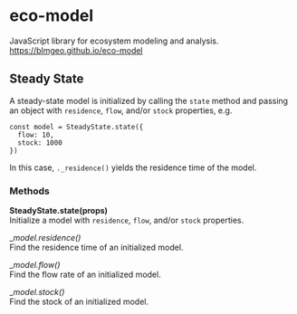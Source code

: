# eco-model

JavaScript library for ecosystem modeling and analysis. https://blmgeo.github.io/eco-model

## Steady State  

A steady-state model is initialized by calling the `state` method and passing an object with `residence`, `flow`, and/or `stock` properties, e.g.  
~~~
const model = SteadyState.state({
  flow: 10,
  stock: 1000
})
~~~
In this case, `._residence()` yields the residence time of the model. 

### Methods  
__SteadyState.state(props)__  
Initialize a model with `residence`, `flow`, and/or `stock` properties.  

__model._residence()__  
Find the residence time of an initialized model.

__model._flow()__  
Find the flow rate of an initialized model.

__model._stock()__  
Find the stock of an initialized model.


